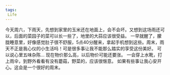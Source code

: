 ```yaml
---
tags:
 Life
---
```

今天周六，下雨天，先想到家里的玉米还在地面上，会不会坏。又想到这场雨还可以，后面的菜园子的菜可以长一些了，地里的大蒜应该很受益。
一早就醒了，朦胧睡意里，好像感觉肚子很不舒服，5点40分醒来，拿起手机想到这些。周末，雨天不正是我心仪的小生活吗！可是很多事让我不能那么踏实的享受这份美好。
可以说心里五味杂陈…
现在物价那么高，以后物价可能还要涨。
一会穿上水靴，打上雨伞，到野外看看有没有蘑菇，野菜的，应该很惬意。
如果有些事让我心安开心。这会是一个很好的周末。
